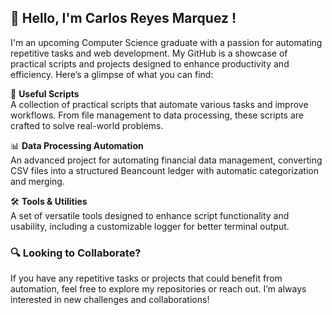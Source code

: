 ## 👋 Hello, I'm Carlos Reyes Marquez !

I'm an upcoming Computer Science graduate with a passion for automating repetitive tasks and web development. My GitHub is a showcase of practical scripts and projects designed to enhance productivity and efficiency. Here’s a glimpse of what you can find:

🔧 **Useful Scripts** <br>
A collection of practical scripts that automate various tasks and improve workflows. From file management to data processing, these scripts are crafted to solve real-world problems.

📊 **Data Processing Automation** <br>
An advanced project for automating financial data management, converting CSV files into a structured Beancount ledger with automatic categorization and merging.

🛠️ **Tools & Utilities** <br>
A set of versatile tools designed to enhance script functionality and usability, including a customizable logger for better terminal output.

### 🔍 Looking to Collaborate? 
If you have any repetitive tasks or projects that could benefit from automation, feel free to explore my repositories or reach out. I’m always interested in new challenges and collaborations!

<!--
**creyesmarquez/creyesmarquez** is a ✨ _special_ ✨ repository because its `README.md` (this file) appears on your GitHub profile.

Here are some ideas to get you started:

- 🔭 I’m currently working on ...
- 🌱 I’m currently learning ...
- 👯 I’m looking to collaborate on ...
- 🤔 I’m looking for help with ...
- 💬 Ask me about ...
- 📫 How to reach me: ...
- 😄 Pronouns: ...
- ⚡ Fun fact: ...
-->
